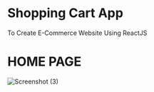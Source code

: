 # Shopping Cart App
 To Create E-Commerce Website Using ReactJS

 # HOME PAGE

 ![Screenshot (3)](https://github.com/guptachirag851/Shopping-Cart-App/assets/65108167/1bfb7fe2-1a7e-4cd0-8c31-5ca023b83f25)


